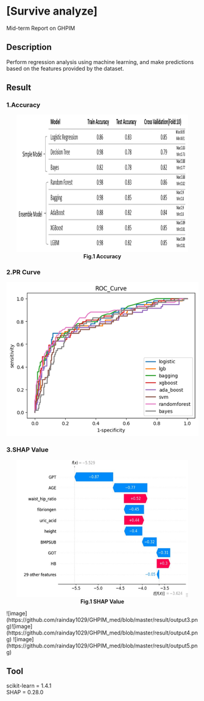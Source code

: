 # [Survive analyze]
Mid-term Report on GHPIM

## Description
Perform regression analysis using machine learning, and make predictions based on the features provided by the dataset.

## Result
### 1.Accuracy
<p align="center">
  <img src="https://github.com/rainday1029/GHPIM_med/blob/master/result/output2.png" width="450" height="360" alt="Fig.1 Accuracy">
  <br> <strong>  Fig.1 Accuracy</strong>
</p>

### 2.PR Curve
![image](https://github.com/rainday1029/GHPIM_med/blob/master/result/output.png)
### 3.SHAP Value
<p align="center">
  <img src="https://github.com/rainday1029/GHPIM_med/blob/master/result/output3.png" width="450" height="360" alt="Fig.1 SHAP Value">
  <br> <strong>  Fig.1 SHAP Value</strong>
</p>
![image](https://github.com/rainday1029/GHPIM_med/blob/master/result/output3.png)![image](https://github.com/rainday1029/GHPIM_med/blob/master/result/output4.png)
![image](https://github.com/rainday1029/GHPIM_med/blob/master/result/output5.png)

## Tool
scikit-learn = 1.4.1\
SHAP = 0.28.0

